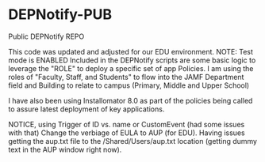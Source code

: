 # DEPNotify-PUB
 Public DEPNotify REPO

This code was updated and adjusted for our EDU environment.  NOTE:  Test mode is ENABLED
Included in the DEPNotify scripts are some basic logic to leverage the "ROLE" to deploy a specific set of app Policies.
I am using the roles of "Faculty, Staff, and Students" to flow into the JAMF Department field and Building to relate to campus (Primary, Middle and Upper School)

I have also been using Installomator 8.0 as part of the policies being called to assure latest deployment of key applications.

NOTICE, using Trigger of ID vs. name or CustomEvent (had some issues with that)
Change the verbiage of EULA to AUP (for EDU).  Having issues getting the aup.txt file to the /Shared/Users/aup.txt location (getting dummy text in the AUP window right now).